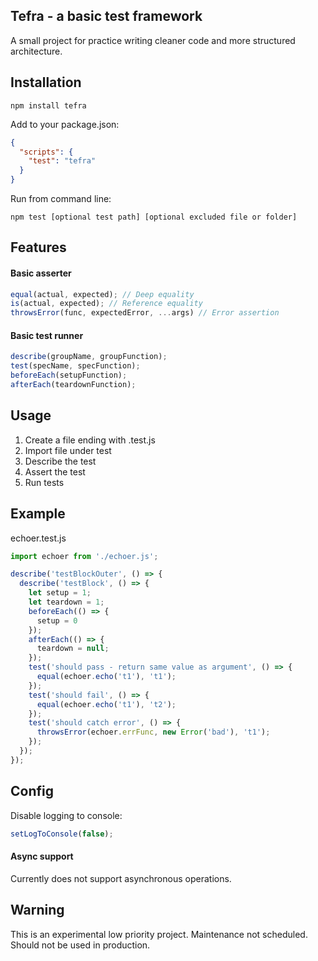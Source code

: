 ## Tefra - a basic test framework
A small project for practice writing cleaner code and more structured architecture.

## Installation
```
npm install tefra
```

Add to your package.json:
```json
{
  "scripts": {
    "test": "tefra"
  }
}
```

Run from command line:
```
npm test [optional test path] [optional excluded file or folder]
```

## Features
#### Basic asserter
```js
equal(actual, expected); // Deep equality
is(actual, expected); // Reference equality
throwsError(func, expectedError, ...args) // Error assertion
```

#### Basic test runner
```js
describe(groupName, groupFunction);
test(specName, specFunction);
beforeEach(setupFunction);
afterEach(teardownFunction);
```

## Usage
1. Create a file ending with .test.js
2. Import file under test
3. Describe the test
4. Assert the test
5. Run tests

## Example
echoer.test.js
```js
import echoer from './echoer.js';

describe('testBlockOuter', () => {
  describe('testBlock', () => {
    let setup = 1;
    let teardown = 1;
    beforeEach(() => {
      setup = 0
    });
    afterEach(() => {
      teardown = null;
    });
    test('should pass - return same value as argument', () => {
      equal(echoer.echo('t1'), 't1');
    });
    test('should fail', () => {
      equal(echoer.echo('t1'), 't2');
    });
    test('should catch error', () => {
      throwsError(echoer.errFunc, new Error('bad'), 't1');
    });
  });
});
```

## Config
Disable logging to console:
```js
setLogToConsole(false);
```

#### Async support
Currently does not support asynchronous operations.

## Warning
This is an experimental low priority project. Maintenance not scheduled.
Should not be used in production.
